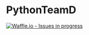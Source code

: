 # PythonTeamD


[![Waffle.io - Issues in progress](https://badge.waffle.io/imanRagab/newRep.png?label=in%20progress&title=In%20Progress)](http://waffle.io/imanRagab/newRep)
